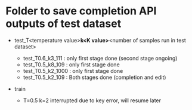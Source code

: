 # Folder to save completion API outputs of test dataset
- test_T\<temperature value\>__k\<K value\>__\<number of samples run in test dataset\>
  - test_T0.6_k3_111 :  only first stage done (second stage ongoing)
  - test_T0.5_k8_109 :  only first stage done
  - test_T0.5_k2_1000 : only first stage done
  - test_T0.5_k2_109 :  Both stages done (completion and edit)

- train
  - T=0.5 k=2 interrupted due to key error, will resume later
